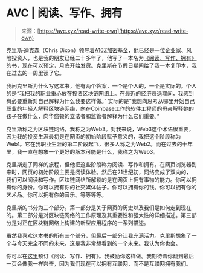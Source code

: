 <!--yml

分类：未分类

日期：2024-05-27 14:35:55

-->

# AVC | 阅读、写作、拥有

> 来源：[https://avc.xyz/read-write-own](https://avc.xyz/read-write-own)

克里斯·迪克森（Chris Dixon）领导着[A16Z加密基金](https://a16zcrypto.com/)，他已经是一位企业家、风险投资人，也是我的朋友已经二十多年了，他写了一本名为[《阅读、写作、拥有》](https://readwriteown.com/)的书，现在可以预定，月底开始发货。克里斯在节假日期间给了我一本复印本，我在过去的一周里读了它。

我问克里斯为什么写这本书，他有两个答案，一个是个人的，一个是实际的。个人的是“我把我的职业重心放在投资区块链网络上。在最近的经济衰退期间，我感到有必要重新对自己解释为什么我要这样做。” 实际的是“我想向思考从哪里开始自己职业的年轻人解释区块链网络，向在Coinbase工作的软件工程师的母亲解释她的孩子在做什么，向华盛顿的立法者和监管者解释为什么它们重要。”

克里斯称之为区块链网络，我称之为Web3。对我来说，Web3这个术语很重要，因为我的投资生涯最初是在网页的初始阶段赋予意义的，我把这个阶段称为Web1。它在我职业生涯的第二阶段起飞，很多人称之为Web2。而在过去的十年里，我一直在想象一个更好的版本可能是什么，我称之为Web3。

克里斯走了同样的旅程，但他把这些阶段称为阅读、写作和拥有。在网页浏览器到来时，网页的初始阶段主要是阅读体验。然后在21世纪初，网络变成了双向的，我们可以阅读和写作。区块链网络所解锁的是在网页上拥有事物的能力。你可以拥有你的身份。你可以拥有你的社交媒体帖子。你可以拥有你的钱。你可以拥有你的艺术品。你可以拥有你的音乐。等等等等。

克里斯的书分为三个部分。第一部分是关于网页的历史以及我们是如何走到现在的。第二部分是对区块链网络的工作原理及其重要性和强大性的详细描述。第三部分是对正在区块链网络上构建的新型应用程序的一系列描述。

虽然我喜欢这本书的所有三个部分，但最后一部分让我充满活力。克里斯想象了一个与今天完全不同的未来。这是我非常想看到的一个未来。我认为你也会。

你可以在[这里](https://readwriteown.com/)预订《阅读、写作、拥有》。我鼓励你这样做。我期待着你翻到最后一页会像我一样兴奋，因为我们现在可以拥有互联网，而不是互联网拥有我们。
